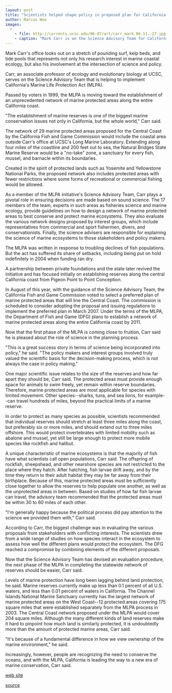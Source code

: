 ```yaml
---
layout: post
title: "Scientists helped shape policy in proposed plan for California marine reserves"
author: Marcus Woo
images:
  -
    - file: http://currents.ucsc.edu/06-07/art/carr_mark.06-11.-27.jpg
    - caption: "Mark Carr is on the Science Advisory Team for California's Marine Life Protection Act. Photo: Tim Stephens"
---
```


Mark Carr's office looks out on a stretch of pounding surf, kelp beds, and tide pools that represents not only his research interest in marine coastal ecology, but also his involvement at the intersection of science and policy.

Carr, an associate professor of ecology and evolutionary biology at UCSC, serves on the Science Advisory Team that is helping to implement California's Marine Life Protection Act (MLPA).

Passed by voters in 1999, the MLPA is moving toward the establishment of an unprecedented network of marine protected areas along the entire California coast.

"The establishment of marine reserves is one of the biggest marine conservation issues not only in California, but the whole world," Carr said.

The network of 29 marine protected areas proposed for the Central Coast by the California Fish and Game Commission would include the coastal area outside Carr's office at UCSC's Long Marine Laboratory. Extending along four miles of the coastline and 200 feet out to sea, the Natural Bridges State Marine Reserve would be a "no-take" zone, a sanctuary for every fish, mussel, and barnacle within its boundaries.

Created in the spirit of protected lands such as Yosemite and Yellowstone National Parks, the proposed network also includes protected areas with fewer restrictions where some forms of recreational or commercial fishing would be allowed.

As a member of the MLPA initiative's Science Advisory Team, Carr plays a pivotal role in ensuring decisions are made based on sound science. The 17 members of the team, experts in such areas as fisheries science and marine ecology, provide guidelines on how to design a network of marine protected areas to best conserve and protect marine ecosystems. They also evaluate the various network designs proposed by interest groups, which include representatives from commercial and sport fishermen, divers, and conservationists. Finally, the science advisers are responsible for explaining the science of marine ecosystems to those stakeholders and policy makers.

The MLPA was written in response to troubling declines of fish populations. But the act has suffered its share of setbacks, including being put on hold indefinitely in 2004 when funding ran dry.

A partnership between private foundations and the state later revived the initiative and has focused initially on establishing reserves along the central California coast from Pigeon Point to Point Conception.

In August of this year, with the guidance of the Science Advisory Team, the California Fish and Game Commission voted to select a preferred plan of marine protected areas that will line the Central Coast. The commission is scheduled to consider adopting the proposal and issuing regulations to implement the preferred plan in March 2007. Under the terms of the MLPA, the Department of Fish and Game (DFG) plans to establish a network of marine protected areas along the entire California coast by 2011.

Now that the first phase of the MLPA is coming close to fruition, Carr said he is pleased about the role of science in the planning process.

"This is a great success story in terms of science being incorporated into policy," he said. "The policy makers and interest groups involved truly valued the scientific basis for the decision-making process, which is not always the case in policy making."

One major scientific issue relates to the size of the reserves and how far apart they should be, Carr said. The protected areas must provide enough space for animals to swim freely, yet remain within reserve boundaries. Therefore, marine protected areas are most applicable for species with limited movement. Other species--sharks, tuna, and sea lions, for example--can travel hundreds of miles, beyond the practical limits of a marine reserve.

In order to protect as many species as possible, scientists recommended that individual reserves should stretch at least three miles along the coast, but preferably six or more miles, and should extend out to three miles offshore. This would protect invertebrates with limited mobility such as abalone and mussel, yet still be large enough to protect more mobile species like rockfish and halibut.

A unique characteristic of marine ecosystems is that the majority of fish have what scientists call open populations, Carr said. The offspring of rockfish, sheepshead, and other nearshore species are not restricted to the place where they hatch. After hatching, fish larvae drift away, and by the time they return to their adult habitat they may be far away from their birthplace. Because of this, marine protected areas must be sufficiently close together to allow the reserves to help populate one another, as well as the unprotected areas in between. Based on studies of how far fish larvae can travel, the advisory team recommended that the protected areas must be within 30 to 60 miles of each other.

"I'm generally happy because the political process did pay attention to the science we provided them with," Carr said.

According to Carr, the biggest challenge was in evaluating the various proposals from stakeholders with conflicting interests. The scientists drew from a wide range of studies on how species interact in the ecosystem to assess how well the different plans would protect the ecosystem. The DFG reached a compromise by combining elements of the different proposals.

Now that the Science Advisory Team has devised an evaluation procedure, the next phase of the MLPA in completing the statewide network of reserves should be easier, Carr said.

Levels of marine protection have long been lagging behind land protection, he said. Marine reserves currently make up less than 0.1 percent of all U.S. waters, and less than 0.01 percent of waters in California. The Channel Islands National Marine Sanctuary currently has the largest network of marine protected areas on the West Coast--12 protected areas covering 175 square miles that were established separately from the MLPA process in 2003. The Central Coast network proposed under the MLPA would cover 204 square miles. Although the many different kinds of land reserves make it hard to pinpoint how much land is similarly protected, it is undoubtedly more than the amount of protected marine areas, Carr said.

"It's because of a fundamental difference in how we view ownership of the marine environment," he said.

Increasingly, however, people are recognizing the need to conserve the oceans, and with the MLPA, California is leading the way to a new era of marine conservation, Carr said.

[web site][1]

  

[1]: http://www.dfg.ca.gov/MRD/mlpa/

[source](http://www1.ucsc.edu/currents/06-07/11-27/carr.asp "Permalink to carr")
